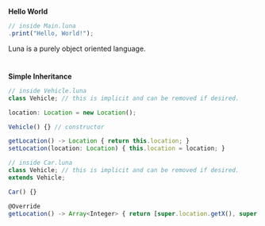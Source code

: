 **Hello World**
```ts
// inside Main.luna
.print("Hello, World!");
```

Luna is a purely object oriented language.

#
#
#

**Simple Inheritance**
```ts
// inside Vehicle.luna
class Vehicle; // this is implicit and can be removed if desired.

location: Location = new Location();

Vehicle() {} // constructor

getLocation() -> Location { return this.location; }
setLocation(location: Location) { this.location = location; }
```

```ts
// inside Car.luna
class Vehicle; // this is implicit and can be removed if desired.
extends Vehicle;

Car() {}

@Override
getLocation() -> Array<Integer> { return [super.location.getX(), super.location.getY(), super.location.getZ()]; }
```
